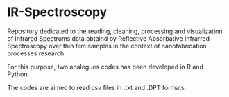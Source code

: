 # IR-Spectroscopy

Repository dedicated to the reading, cleaning, processing and visualization of Infrared Spectrums data obtaind by Reflective Absorbative Infrarred Spectroscopy over thin film samples in the context of nanofabrication processes research.

For this purpose, two analogues codes has been developed in R and Python.

The codes are aimed to read csv files in .txt and .DPT formats.
